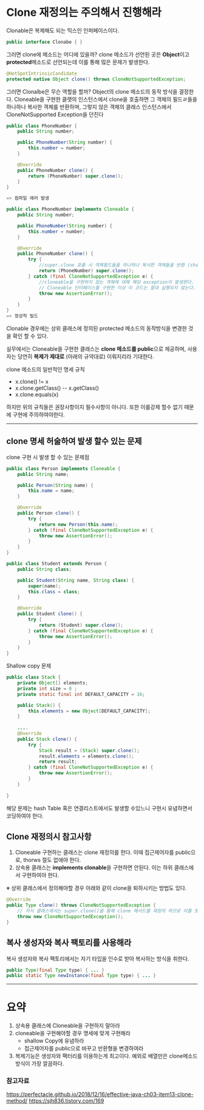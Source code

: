 # Clone 재정의는 주의해서 진행해라 

Clonable은 복제해도 되는 믹스인 인퍼페이스이다.
```java
public interface Clonabe { }
```
그러면 clone에 메소드는 어디에 있을까? 
clone 메소드가 선언된 곳은  **Object**이고 **protected**메소드로 선언되는데 이를 통해 많은 문제가 발생한다.
```java
@HotSpotIntrinsicCandidate
protected native Object clone() throws CloneNotSupportedException;
```

그러면 Clonalbe은 무슨 역할을 할까? Object의 clone 메소드의 동작 방식을 결정한다. Cloneable을 구현한 클랫의 인스턴스에서 clone을 호출하면 그 객체의 필드ㄹ들을 하나하나 복사한 객체를 반환하며, 그렇지 않은 객체의 클래스 인스턴스에서 CloneNotSupported Exception을 던진다
```java
public class PhoneNumber {
    public String number;

    public PhoneNumber(String number) {
        this.number = number;
    }

    @Override
    public PhoneNumber clone() {
        return (PhoneNumber) super.clone();
    }
}

=> 컴파일 에러 발생

public class PhoneNumber implements Cloneable {
    public String number;

    public PhoneNumber(String number) {
        this.number = number;
    }

    @Override
    public PhoneNumber clone() {
        try {
            //super.clone 호출 시 객체필드들을 하나하나 복사한 객체들을 반환 (shallow copy)
            return (PhoneNumber) super.clone();
        } catch (final CloneNotSupportedException e) {
            //cloneable을 구현하지 않는 객체에 대해 해당 exception이 발생한다.
            // Cloneable 인터페이스를 구현한 이상 이 코드는 절대 실행되지 않는다.
            throw new AssertionError();
        }
    }
}
=> 정상적 빌드
```
Clonable 경우에는 상위 클래스에 정의된 protected 메소드의 동작방식을 변경한 것을 확인 할 수 있다.


실무에서는 Cloneable을 구현한 클래스는 **clone 메소드를 public**으로 제공하며, 사용자는 당연히 **복제가 제대로** (아래의 규약대로) 이뤄지리라 기대한다. 

clone 메소드의 일반적인 명세 규칙
* x.clone() != x
* x.clone.getClass() -- x.getClass()
* x.clone.equals(x)

하지만 위의 규칙들은 권장사항이지 필수사항이 아니다. 또한 이를강제 할수 없기 때문에 구현에 주의하여야한다.

----
## clone 명세 허술하여 발생 할수 있는 문제
clone 구현 시 발생 할 수 있는 문제점
```java
public class Person implements Cloneable {
    public String name;

    public Person(String name) {
        this.name = name;
    }

    @Override
    public Person clone() {
        try {
            return new Person(this.name);
        } catch (final CloneNotSupportedException e) {
            throw new AssertionError();
        }
    }
}
```
```java
public class Student extends Person {
    public String class;

    public Student(String name, String class) {
        super(name);
        this.class = class;
    }

    @Override
    public Student clone() {
        try {
            return (Student) super.clone();
        } catch (final CloneNotSupportedException e) {
            throw new AssertionError();
        }
    }
}
```

Shallow copy 문제
```java
public class Stack {
    private Object[] elements;
    private int size = 0 ;
    private static final int DEFAULT_CAPACITY = 16;

    public Stack() {
        this.elements = new Object[DEFAULT_CAPACITY];
    }
    
    ....
    @Override
    public Stack clone() {
        try {
            Stack result = (Stack) super.clone();
            result.elements = elements.clone();
            return result;
        } catch (final CloneNotSupportedException e) {
            throw new AssertionError();
        }
    }
    
}
```
해당 문제는 hash Table 혹은 연결리스트에서도 발생할 수있느니 구현시 유념하면서 코딩하여야 한다.

## Clone 재정의시 참고사항

1. Cloneable 구현하는 클래스는 clone 재정의를 한다. 이때 접근제어자를 public으로, thorws 절도 없애야 한다. 
2. 상속용 클래스는 **implements clonable**을 구현하면 안된다. 이는 하위 클래스에서 구현하여야 한다.

※ 상위 클래스에서 정의해야할 경우 아래와 같이 clone을 퇴하시키는 방법도 있다.
```java
@Override
public Type clone() throws CloneNotSupportedException {
    // 자식 클래스에서는 super.clone()을 통해 clone 메서드를 재정의 하므로 이를 못하게 막을수 있다.
    throw new CloneNotSupportedException();
}
```
## 복사 생성자와 복사 팩토리를 사용해라
복사 생성자와 복사 팩토리에서는 자기 타입을 인수로 받아 복사하는 방식을 취한다.
```java
public Type(final Type type) { ... }
public static Type newInstance(final Type type) { ... }
```
---
# 요약
1. 상속용 클래스에 Cloneable을 구현하지 말아라
2. cloneable을 구현해야할 경우 명세에 맞게 구현해라
    - shallow Copy에 유념하라
    - 접근제어자를 public으로 바꾸고 반환형을 변경하여라
3. 복제기능은 생성자와 팩터리를 이용하는게 최고이다.
   예외로 배열만은 clone메소드 방식이 가장 깔끔하다.
   


### 참고자료
https://perfectacle.github.io/2018/12/16/effective-java-ch03-item13-clone-method/
https://sjh836.tistory.com/169